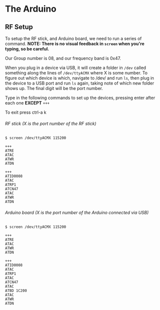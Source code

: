 # The Arduino

## RF Setup

To setup the RF stick, and Arduino board, we need to run a series of command. **NOTE: There is no visual feedback in `screen` when you're typing, so be careful.**

Our Group number is 08, and our frequency band is 0x47.

When you plug in a device via USB, it will create a folder in `/dev` called something along the lines of `/dev/ttyACMX` where X is some number. To figure out which device is which, navigate to /dev/ and run `ls`, then plug in the device to a USB port and run `ls` again, taking note of which new folder shows up. The final digit will be the port number.

Type in the following commands to set up the devices, pressing enter after each one **EXCEPT** `+++`

To exit press ctrl-a k

###### RF stick (X is the port number of the RF stick)
```
$ screen /dev/ttyACMX 115200 

+++
ATRE
ATAC
ATWR
ATDN

+++
ATID0008
ATAC
ATRP1
ATCN47
ATAC
ATWR
ATDN
```

###### Arduino board (X is the port number of the Arduino connected via USB)
```
$ screen /dev/ttyACMX 115200

+++
ATRE
ATAC
ATWR
ATDN

+++
ATID0008
ATAC
ATRP1
ATAC
ATCN47
ATAC
ATBD 1C200
ATAC
ATWR
ATDN
```